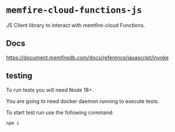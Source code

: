 # `memfire-cloud-functions-js`


JS Client library to interact with memfire-cloud Functions.

## Docs

<https://document.memfiredb.com/docs/reference/javascript/invoke>

## testing

To run tests you will need Node 18+.

You are going to need docker daemon running to execute tests.

To start test run use the following command:

```sh
npm i
```
